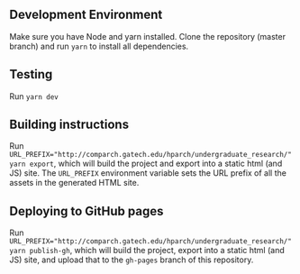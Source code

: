 ## Development Environment

Make sure you have Node and yarn installed. Clone the repository (master branch) and run `yarn` to install all dependencies.


## Testing
Run `yarn dev`

## Building instructions

Run `URL_PREFIX="http://comparch.gatech.edu/hparch/undergraduate_research/" yarn export`, which will build the project and export into a static html (and JS) site.
The `URL_PREFIX` environment variable sets the URL prefix of all the assets in the generated HTML site.

## Deploying to GitHub pages
Run `URL_PREFIX="http://comparch.gatech.edu/hparch/undergraduate_research/" yarn publish-gh`, which will build the project, export into a static html (and JS) site, and upload that to the `gh-pages` branch of this repository.
